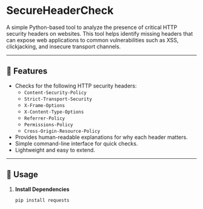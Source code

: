 # SecureHeaderCheck

A simple Python-based tool to analyze the presence of critical HTTP security headers on websites. This tool helps identify missing headers that can expose web applications to common vulnerabilities such as XSS, clickjacking, and insecure transport channels.

---

## 📌 Features

- Checks for the following HTTP security headers:
  - `Content-Security-Policy`
  - `Strict-Transport-Security`
  - `X-Frame-Options`
  - `X-Content-Type-Options`
  - `Referrer-Policy`
  - `Permissions-Policy`
  - `Cross-Origin-Resource-Policy`
- Provides human-readable explanations for why each header matters.
- Simple command-line interface for quick checks.
- Lightweight and easy to extend.

---

## 🚀 Usage

1. **Install Dependencies**  
   ```bash
   pip install requests
